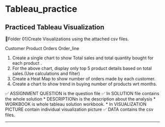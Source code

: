 # Tableau_practice
Practiced Tableau Visualization
------------------------------------------------------------------------------------------
📌Folder 01)Create Visualizations using the attached csv files.

Customer
Product
Orders
Order_line

1.	Create a single chart to show Total sales and total quantity bought for each product .
2.	For the above chart, display only top 5 product details based on total sales.(Use calculations and filter)
3.	Create a Heat Map to show number of orders made by each customer.
4.	Create a chart to show trend in buying number of products wrt months.

✅ ASSIGNMENT QUESTION is the question file
✅ In SOLUTION file contains the whole solution
      * DESCRIPTIONn is the description about the analysis
      * WORKBOOK is whole tableau solution workbook.
      * In VISUALIZATION PICTURE contain individual visualization picture
✅ DATA contains the csv files.

---------------------------------------------------------------------------------------------

